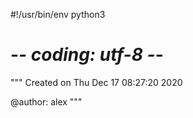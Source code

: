 #!/usr/bin/env python3
# -*- coding: utf-8 -*-
"""
Created on Thu Dec 17 08:27:20 2020

@author: alex
"""

